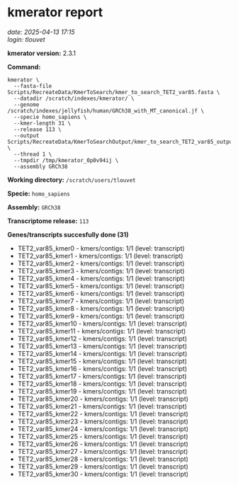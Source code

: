 # kmerator report
*date: 2025-04-13 17:15*  
*login: tlouvet*

**kmerator version:** 2.3.1

**Command:**

```
kmerator \
  --fasta-file Scripts/RecreateData/KmerToSearch/kmer_to_search_TET2_var85.fasta \
  --datadir /scratch/indexes/kmerator/ \
  --genome /scratch/indexes/jellyfish/human/GRCh38_with_MT_canonical.jf \
  --specie homo_sapiens \
  --kmer-length 31 \
  --release 113 \
  --output Scripts/RecreateData/KmerToSearchOutput/kmer_to_search_TET2_var85_output \
  --thread 1 \
  --tmpdir /tmp/kmerator_0p0v94ij \
  --assembly GRCh38
```

**Working directory:** `/scratch/users/tlouvet`

**Specie:** `homo_sapiens`

**Assembly:** `GRCh38`

**Transcriptome release:** `113`

**Genes/transcripts succesfully done (31)**

- TET2_var85_kmer0 - kmers/contigs: 1/1 (level: transcript)
- TET2_var85_kmer1 - kmers/contigs: 1/1 (level: transcript)
- TET2_var85_kmer2 - kmers/contigs: 1/1 (level: transcript)
- TET2_var85_kmer3 - kmers/contigs: 1/1 (level: transcript)
- TET2_var85_kmer4 - kmers/contigs: 1/1 (level: transcript)
- TET2_var85_kmer5 - kmers/contigs: 1/1 (level: transcript)
- TET2_var85_kmer6 - kmers/contigs: 1/1 (level: transcript)
- TET2_var85_kmer7 - kmers/contigs: 1/1 (level: transcript)
- TET2_var85_kmer8 - kmers/contigs: 1/1 (level: transcript)
- TET2_var85_kmer9 - kmers/contigs: 1/1 (level: transcript)
- TET2_var85_kmer10 - kmers/contigs: 1/1 (level: transcript)
- TET2_var85_kmer11 - kmers/contigs: 1/1 (level: transcript)
- TET2_var85_kmer12 - kmers/contigs: 1/1 (level: transcript)
- TET2_var85_kmer13 - kmers/contigs: 1/1 (level: transcript)
- TET2_var85_kmer14 - kmers/contigs: 1/1 (level: transcript)
- TET2_var85_kmer15 - kmers/contigs: 1/1 (level: transcript)
- TET2_var85_kmer16 - kmers/contigs: 1/1 (level: transcript)
- TET2_var85_kmer17 - kmers/contigs: 1/1 (level: transcript)
- TET2_var85_kmer18 - kmers/contigs: 1/1 (level: transcript)
- TET2_var85_kmer19 - kmers/contigs: 1/1 (level: transcript)
- TET2_var85_kmer20 - kmers/contigs: 1/1 (level: transcript)
- TET2_var85_kmer21 - kmers/contigs: 1/1 (level: transcript)
- TET2_var85_kmer22 - kmers/contigs: 1/1 (level: transcript)
- TET2_var85_kmer23 - kmers/contigs: 1/1 (level: transcript)
- TET2_var85_kmer24 - kmers/contigs: 1/1 (level: transcript)
- TET2_var85_kmer25 - kmers/contigs: 1/1 (level: transcript)
- TET2_var85_kmer26 - kmers/contigs: 1/1 (level: transcript)
- TET2_var85_kmer27 - kmers/contigs: 1/1 (level: transcript)
- TET2_var85_kmer28 - kmers/contigs: 1/1 (level: transcript)
- TET2_var85_kmer29 - kmers/contigs: 1/1 (level: transcript)
- TET2_var85_kmer30 - kmers/contigs: 1/1 (level: transcript)
